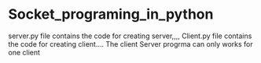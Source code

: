 # Socket_programing_in_python
server.py file contains the code for creating server,,,,
Client.py file contains the code for creating client....
The client Server progrma can only works for one client
